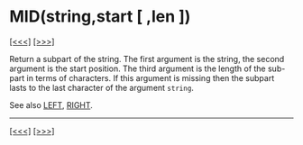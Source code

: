 # MID(string,start \[ ,len \])

[\[\<\<\<\]](ug_25.134.md) [\[\>\>\>\]](ug_25.135.1.md)

Return a subpart of the string. The first argument is the string, the
second argument is the start position. The third argument is the length
of the sub-part in terms of characters. If this argument is missing then
the subpart lasts to the last character of the argument `string`.

See also [LEFT](ug_25.114.md), [RIGHT](ug_25.171.md).

-----

[\[\<\<\<\]](ug_25.134.md) [\[\>\>\>\]](ug_25.135.1.md)
